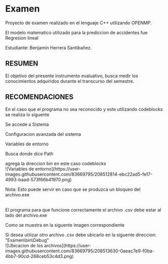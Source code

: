 # Examen
<p>Proyecto de examen realizado en el lenguaje C++ utilizando OPENMP.<br>
<p>El modelo matematico utilizado para la prediccion de accidentes fue Regresion lineal<br>
<p>Estudiante: Benjamin Herrera Santibañez.<br>

## RESUMEN
<p>El objetivo del presente instrumento evaluativo, busca medir los conocimientos adquiridos
durante el transcurso del semestre.<br>

## RECOMENDACIONES

<p>En el caso que el programa no sea reconocido y este utilizando codeblocks se realiza lo siguente<br>
<p>Se accede a Sistema<br>
<p>Configuracion avanzada del sistema<br>
<p>Variables de entorno<br>
<p>Busca donde dice Path<br>
<p>agrega la direccion bin en este caso codeblocks<br>
![Variables de entorno](https://user-images.githubusercontent.com/83669795/208512814-ebc22ad5-fe17-4993-baad-573f66b41970.png)
<p>Nota: Esto puede servir en caso que se produzca un bloqueo  del archivo.exe<br>
<br>
<p>El programa para que funcione correctamente el archivo .csv debe estar al lado del archivo.exe<br>
<p>Como se muestra en la siguente imagen correspondiente<br>
<p>Si desea utilizar otro archivo .csv debe ubicarlo en la siguente direccion: "Examen\bin\Debug"<br>
![Ubicacion de los archivos](https://user-images.githubusercontent.com/83669795/208513630-0aeac7e9-f0ba-4bb7-90cd-268ceb53c4d3.png)
